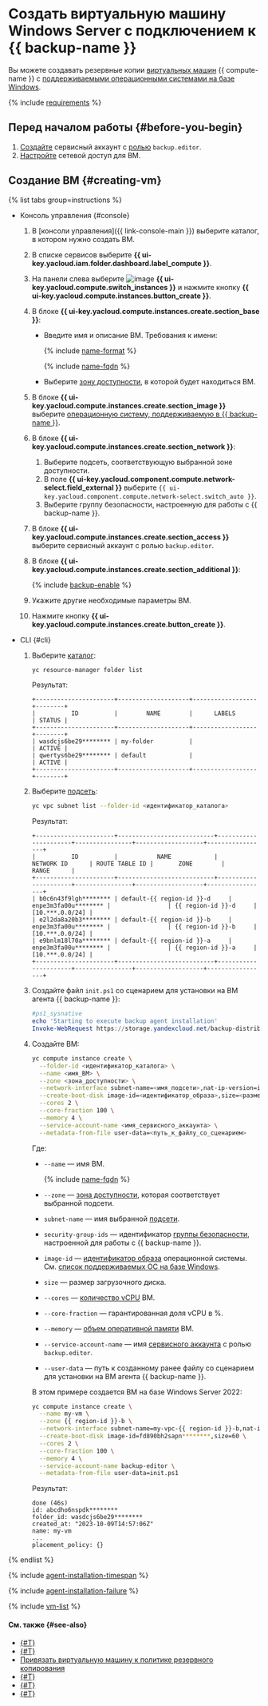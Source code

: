 # Создать виртуальную машину Windows Server с подключением к {{ backup-name }}

Вы можете создавать резервные копии [виртуальных машин](../../compute/concepts/vm.md) {{ compute-name }} c [поддерживаемыми операционными системами на базе Windows](../concepts/vm-connection.md#windows).

{% include [requirements](../../_includes/backup/requirements.md) %}

## Перед началом работы {#before-you-begin}

1. [Создайте](../../iam/operations/sa/create.md) сервисный аккаунт с [ролью](../security/index.md#backup-editor) `backup.editor`.
1. [Настройте](../concepts/vm-connection.md#vm-network-access) сетевой доступ для ВМ.

## Создание ВМ {#creating-vm}

{% list tabs group=instructions %}

- Консоль управления {#console}

  1. В [консоли управления]({{ link-console-main }}) выберите каталог, в котором нужно создать ВМ.
  1. В списке сервисов выберите **{{ ui-key.yacloud.iam.folder.dashboard.label_compute }}**.
  1. На панели слева выберите ![image](../../_assets/console-icons/server.svg) **{{ ui-key.yacloud.compute.switch_instances }}** и нажмите кнопку **{{ ui-key.yacloud.compute.instances.button_create }}**.
  1. В блоке **{{ ui-key.yacloud.compute.instances.create.section_base }}**:
      * Введите имя и описание ВМ. Требования к имени:

        {% include [name-format](../../_includes/name-format.md) %}

        {% include [name-fqdn](../../_includes/compute/name-fqdn.md) %}

      * Выберите [зону доступности](../../overview/concepts/geo-scope.md), в которой будет находиться ВМ.

  1. В блоке **{{ ui-key.yacloud.compute.instances.create.section_image }}** выберите [операционную систему, поддерживаемую в {{ backup-name }}](../concepts/vm-connection.md#windows).
  1. В блоке **{{ ui-key.yacloud.compute.instances.create.section_network }}**:
      1. Выберите подсеть, соответствующую выбранной зоне доступности.
      1. В поле **{{ ui-key.yacloud.component.compute.network-select.field_external }}** выберите `{{ ui-key.yacloud.component.compute.network-select.switch_auto }}`.
      1. Выберите группу безопасности, настроенную для работы с {{ backup-name }}.
  1. В блоке **{{ ui-key.yacloud.compute.instances.create.section_access }}** выберите сервисный аккаунт с ролью `backup.editor`.
  1. В блоке **{{ ui-key.yacloud.compute.instances.create.section_additional }}**:

      {% include [backup-enable](../../_includes/compute/backup-enable.md) %}

  1. Укажите другие необходимые параметры ВМ.
  1. Нажмите кнопку **{{ ui-key.yacloud.compute.instances.create.button_create }}**.

- CLI {#cli}

  1. Выберите [каталог](../../resource-manager/concepts/resources-hierarchy.md#folder):

      ```bash
      yc resource-manager folder list
      ```

      Результат:

      ```text
      +----------------------+--------------------+------------------+--------+
      |          ID          |        NAME        |      LABELS      | STATUS |
      +----------------------+--------------------+------------------+--------+
      | wasdcjs6be29******** | my-folder          |                  | ACTIVE |
      | qwertys6be29******** | default            |                  | ACTIVE |
      +----------------------+--------------------+------------------+--------+
      ```

  1. Выберите [подсеть](../../vpc/concepts/network.md#subnet):

      ```bash
      yc vpc subnet list --folder-id <идентификатор_каталога>
      ```

      Результат:

      ```text
      +----------------------+---------------------------+----------------------+----------------+-------------------+-----------------+
      |          ID          |           NAME            |      NETWORK ID      | ROUTE TABLE ID |       ZONE        |      RANGE      |
      +----------------------+---------------------------+----------------------+----------------+-------------------+-----------------+
      | b0c6n43f9lgh******** | default-{{ region-id }}-d     | enpe3m3fa00u******** |                | {{ region-id }}-d     | [10.***.0.0/24] |
      | e2l2da8a20b3******** | default-{{ region-id }}-b     | enpe3m3fa00u******** |                | {{ region-id }}-b     | [10.***.0.0/24] |
      | e9bnlm18l70a******** | default-{{ region-id }}-a     | enpe3m3fa00u******** |                | {{ region-id }}-a     | [10.***.0.0/24] |
      +----------------------+---------------------------+----------------------+----------------+-------------------+-----------------+
      ```

  1. Создайте файл `init.ps1` со сценарием для установки на ВМ агента {{ backup-name }}:

      ```powershell
      #ps1_sysnative
      echo 'Starting to execute backup agent installation'
      Invoke-WebRequest https://storage.yandexcloud.net/backup-distributions/agent_installer.ps1 -UseBasicParsing | Invoke-Expression
      ```

  1. Создайте ВМ:

      ```bash
      yc compute instance create \
        --folder-id <идентификатор_каталога> \
        --name <имя_ВМ> \
        --zone <зона_доступности> \
        --network-interface subnet-name=<имя_подсети>,nat-ip-version=ipv4,security-group-ids=<идентификатор_группы_безопасности> \
        --create-boot-disk image-id=<идентификатор_образа>,size=<размер_загрузочного_диска> \
        --cores 2 \
        --core-fraction 100 \
        --memory 4 \
        --service-account-name <имя_сервисного_аккаунта> \
        --metadata-from-file user-data=<путь_к_файлу_со_сценарием>
      ```

      Где:

      * `--name` — имя ВМ.

        {% include [name-fqdn](../../_includes/compute/name-fqdn.md) %}

      * `--zone` — [зона доступности](../../overview/concepts/geo-scope.md), которая соответствует выбранной подсети.
      * `subnet-name` — имя выбранной [подсети](../../vpc/concepts/network.md#subnet).
      * `security-group-ids` — идентификатор [группы безопасности](../../vpc/concepts/security-groups.md), настроенной для работы с {{ backup-name }}.
      * `image-id` — [идентификатор образа](../../compute/concepts/image.md) операционной системы. См. [список поддерживаемых ОС на базе Windows](../concepts/vm-connection.md#windows).
      * `size` — размер загрузочного диска.
      * `--cores` — [количество vCPU](../../compute/concepts/vm.md) ВМ.
      * `--core-fraction` — гарантированная доля vCPU в %.
      * `--memory` — [объем оперативной памяти](../../compute/concepts/vm.md) ВМ.
      * `--service-account-name` — имя [сервисного аккаунта](../../iam/concepts/users/service-accounts.md) с ролью `backup.editor`.
      * `--user-data` — путь к созданному ранее файлу со сценарием для установки на ВМ агента {{ backup-name }}.

      В этом примере создается ВМ на базе Windows Server 2022:

      ```bash
      yc compute instance create \
        --name my-vm \
        --zone {{ region-id }}-b \
        --network-interface subnet-name=my-vpc-{{ region-id }}-b,nat-ip-version=ipv4,security-group-ids=abcd3570sbqg******** \
        --create-boot-disk image-id=fd890bh2sapn********,size=60 \
        --cores 2 \
        --core-fraction 100 \
        --memory 4 \
        --service-account-name backup-editor \
        --metadata-from-file user-data=init.ps1
      ```

      Результат:

      ```text
      done (46s)
      id: abcdho6nspdk********
      folder_id: wasdcjs6be29********
      created_at: "2023-10-09T14:57:06Z"
      name: my-vm
      ...
      placement_policy: {}
      ```

{% endlist %}

{% include [agent-installation-timespan](../../_includes/backup/agent-installation-timespan-win.md) %}

{% include [agent-installation-failure](../../_includes/backup/agent-installation-failure-win.md) %}

{% include [vm-list](../../_includes/backup/vm-list.md) %}

#### См. также {#see-also}

* [{#T}](connect-vm-windows.md)
* [{#T}](connect-vm-linux.md)
* [Привязать виртуальную машину к политике резервного копирования](./policy-vm/update.md#update-vm-list)
* [{#T}](./backup-vm/recover.md)
* [{#T}](./backup-vm/delete.md)
* [{#T}](./policy-vm/create.md)
